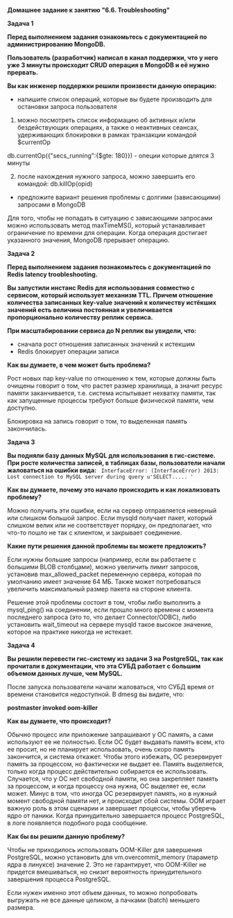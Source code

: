 **Домашнее задание к занятию "6.6. Troubleshooting"**

**Задача 1**

**Перед выполнением задания ознакомьтесь с документацией по администрированию MongoDB.**

**Пользователь (разработчик) написал в канал поддержки, что у него уже 3 минуты происходит CRUD операция в MongoDB и её нужно прервать.**

**Вы как инженер поддержки решили произвести данную операцию:**

* напишите список операций, которые вы будете производить для остановки запроса пользователя

1) можно посмотреть список информацию об активных и/или бездействующих операциях, а также о неактивных сеансах, 
удерживающих блокировки в рамках транзакции командой $currentOp

db.currentOp({"secs_running":{$gte: 180}}) - опеции которые длятся 3 минуты

2) после нахождения нужного запроса, можно завершить его командой: db.killOp(opid)

* предложите вариант решения проблемы с долгими (зависающими) запросами в MongoDB

Для того, чтобы не попадать в ситуацию с зависающими запросами можно использовать метод maxTimeMS(), 
который устанавливает ограничение по времени для операции. 
Когда операция достигает указанного значения, MongoDB прерывает операцию.

**Задача 2**

**Перед выполнением задания познакомьтесь с документацией по Redis latency troobleshooting.**

**Вы запустили инстанс Redis для использования совместно с сервисом, который использует механизм TTL. 
Причем отношение количества записанных key-value значений к количеству истёкших значений есть величина постоянная 
и увеличивается пропорционально количеству реплик сервиса.**

**При масштабировании сервиса до N реплик вы увидели, что:**

* сначала рост отношения записанных значений к истекшим
* Redis блокирует операции записи

**Как вы думаете, в чем может быть проблема?**

Рост новых пар key-value по отношению к тем, которые должны быть очищены говорит о том, что растет размер хранилища, 
а значит ресурс памяти заканчивается, т.е. система испытывает нехватку памяти, так как запущенные процессы требуют 
больше физической памяти, чем доступно.

Блокировка на запись говорит о том, то выделенная память закончилась.

**Задача 3**

**Вы подняли базу данных MySQL для использования в гис-системе. 
При росте количества записей, в таблицах базы, пользователи начали жаловаться на ошибки вида:**
`
InterfaceError: (InterfaceError) 2013: Lost connection to MySQL server during query u'SELECT..... '`

**Как вы думаете, почему это начало происходить и как локализовать проблему?**

Можно получить эти ошибки, если на сервер отправляется неверный или слишком большой запрос. 
Если mysqld получает пакет, который слишком велик или не соответствует порядку, он предполагает, 
что что-то пошло не так с клиентом, и закрывает соединение. 

**Какие пути решения данной проблемы вы можете предложить?**

Если нужны большие запросы (например, если вы работаете с большими BLOB столбцами), 
можно увеличить лимит запросов, установив max_allowed_packet переменную сервера, которая 
по умолчанию имеет значение 64 МБ. Также может потребоваться увеличить максимальный размер пакета на стороне клиента. 

Решение этой проблемы состоит в том, чтобы либо выполнить a mysql_ping() на соединении, если прошло много времени 
с момента последнего запроса (это то, что делает Connector/ODBC), либо установить wait_timeout на сервере mysqld 
такое высокое значение, которое на практике никогда не истекает.

<!--https://dev.mysql.com/doc/refman/8.0/en/gone-away.html-->

**Задача 4**

**Вы решили перевести гис-систему из задачи 3 на PostgreSQL, так как прочитали в документации, что эта СУБД работает 
с большим объемом данных лучше, чем MySQL.**

После запуска пользователи начали жаловаться, что СУБД время от времени становится недоступной. В dmesg вы видите, что:

****postmaster invoked oom-killer****

**Как вы думаете, что происходит?**

Обычно процесс или приложение запрашивают у ОС память, а сами используют ее не полностью. 
Если ОС будет выдавать память всем, кто ее просит, но не планирует использовать, очень скоро память закончится, 
и система откажет. Чтобы этого избежать, ОС резервирует память за процессом, но фактически не выдает ее. 
Память выделяется, только когда процесс действительно собирается ее использовать. Случается, что у ОС нет свободной памяти, 
но она закрепляет память за процессом, и когда процессу она нужна, ОС выделяет ее, если может. Минус в том, что иногда 
ОС резервирует память, но в нужный момент свободной памяти нет, и происходит сбой системы. OOM играет важную роль в этом 
сценарии и завершает процессы, чтобы уберечь ядро от паники. Когда принудительно завершается процесс PostgreSQL, 
в логе появляется подобного рода сообщение.

**Как бы вы решили данную проблему?**

Чтобы не приходилось использовать OOM-Killer для завершения PostgreSQL, можно установить 
для vm.overcommit_memory (параметр ядра в линуксе) значение 2. Это не гарантирует, что OOM-Killer не придется вмешиваться, но снизит 
вероятность принудительного завершения процесса PostgreSQL.

Если нужен именно этот объем данных, то можно попробовать выгружать не все данные целиком, 
а пачками (batch) меньшего размера.
